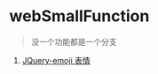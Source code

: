 # webSmallFunction
> 没一个功能都是一个分支

1. [JQuery-emoji 表情](https://github.com/taninsist/webSmallFunction/tree/jquery-emoji)